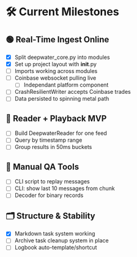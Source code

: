 # 🛠️ Current Milestones

## 🟢 Real-Time Ingest Online
- [x] Split deepwater_core.py into modules
- [x] Set up project layout with __init__.py
- [ ] Imports working across modules
- [ ] Coinbase websocket pulling live
  - [ ] Independant platform component
- [ ] CrashResilientWriter accepts Coinbase trades
- [ ] Data persisted to spinning metal path

## 🔵 Reader + Playback MVP
- [ ] Build DeepwaterReader for one feed
- [ ] Query by timestamp range
- [ ] Group results in 50ms buckets

## 🧪 Manual QA Tools
- [ ] CLI script to replay messages
- [ ] CLI: show last 10 messages from chunk
- [ ] Decoder for binary records

## 🗂️ Structure & Stability
- [x] Markdown task system working
- [ ] Archive task cleanup system in place
- [ ] Logbook auto-template/shortcut